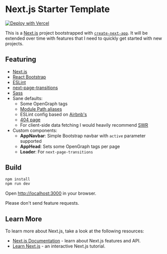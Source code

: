 Next.js Starter Template
========================
[![Deploy with Vercel](https://vercel.com/button)](https://vercel.com/new/git/external?repository-url=https%3A%2F%2Fgithub.com%2FBrawl345%2Fnextjs-starter)

This is a [Next.js](https://nextjs.org/) project bootstrapped with [`create-next-app`](https://github.com/vercel/next.js/tree/canary/packages/create-next-app). It will be extended over time with features that I need to quickly get started with new projects.

## Featuring

* [Next.js](https://nextjs.org/)
* [React Bootstrap](https://react-bootstrap.github.io/)
* [ESLint](https://eslint.org/)
* [next-page-transitions](https://github.com/illinois/next-page-transitions#readme)
* [Sass](https://sass-lang.com/)
* Sane defaults:
  * Some OpenGraph tags
  * [Module Path aliases](https://nextjs.org/docs/advanced-features/module-path-aliases)
  * ESLint config based on [Airbnb's](https://www.npmjs.com/package/eslint-config-airbnb)
  * [404 page](https://nextjs.org/docs/advanced-features/custom-error-page)
  * For client-side data fetching I would heavily recommend [SWR](https://swr.vercel.app/)
* Custom components:
  * **AppNavbar**: Simple Bootstrap navbar with `active` parameter supported
  * **AppHead**: Sets some OpenGraph tags per page
  * **Loader**: For `next-page-transitions`

## Build

```bash
npm install
npm run dev
```

Open [http://localhost:3000](http://localhost:3000) in your browser.

Please don't send feature requests.

## Learn More

To learn more about Next.js, take a look at the following resources:

- [Next.js Documentation](https://nextjs.org/docs) - learn about Next.js features and API.
- [Learn Next.js](https://nextjs.org/learn) - an interactive Next.js tutorial.
